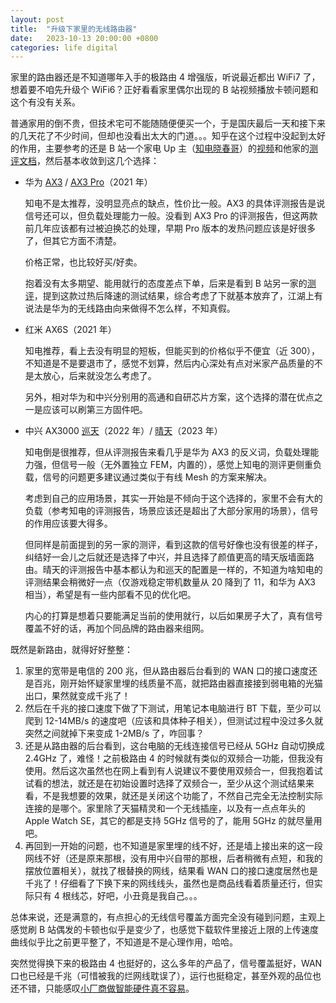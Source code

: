 ```yaml
---
layout: post
title:  "升级下家里的无线路由器"
date:   2023-10-13 20:00:00 +0800
categories: life digital
---
```


家里的路由器还是不知道哪年入手的极路由 4 增强版，听说最近都出 WiFi7 了，想着要不咱先升级个 WiFi6？正好看看家里偶尔出现的 B 站视频播放卡顿问题和这个有没有关系。

普通家用的倒不贵，但技术宅可不能随随便便买一个，于是国庆最后一天和接下来的几天花了不少时间，但却也没看出太大的门道。。。知乎在这个过程中没起到太好的作用，主要参考的还是 B 站一个家电 Up 主（[知电晓春哥](https://space.bilibili.com/67991584)）的[视频](https://www.bilibili.com/video/BV1bu411n7d5/?share_source=copy_web&vd_source=7431b2fb51b130454e747e1b91d62156)和他家的[测评文档](https://qvx4sysgyw.feishu.cn/wiki/ZpScwhT1MijNGQkSYFNcc4Gjnhi)，然后基本收敛到这几个选择：

* 华为 [AX3](https://u.jd.com/PzJay3I) / [AX3 Pro](https://u.jd.com/PiJ8r8g)（2021 年）

  知电不是太推荐，没明显亮点的缺点，性价比一般。AX3 的具体评测报告是说信号还可以，但负载处理能力一般。没看到 AX3 Pro 的评测报告，但这两款前几年应该都有过被迫换芯的处理，早期 Pro 版本的发热问题应该是好很多了，但其它方面不清楚。

  价格正常，也比较好买/好卖。

  抱着没有太多期望、能用就行的态度差点下单，后来是看到 B 站另一家的[测评](https://www.bilibili.com/video/BV1ah4y1v7nV/?share_source=copy_web&vd_source=7431b2fb51b130454e747e1b91d62156)，提到这款过热后降速的测试结果，综合考虑了下就基本放弃了，江湖上有说法是华为的无线路由向来做得不怎么样，不知真假。

* 红米 AX6S（2021 年）

  知电推荐，看上去没有明显的短板，但能买到的价格似乎不便宜（近 300），不知道是不是要退市了，感觉不划算，然后内心深处有点对米家产品质量的不是太放心，后来就没怎么考虑了。

  另外，相对华为和中兴分别用的高通和自研芯片方案，这个选择的潜在优点之一是应该可以刷第三方固件吧。

* 中兴 AX3000 [巡天](https://u.jd.com/P8JOOiJ)（2022 年）/ [晴天](https://u.jd.com/PsJQoBz)（2023 年）

  知电倒是很推荐，但从评测报告来看几乎是华为 AX3 的反义词，负载处理能力强，但信号一般（无外置独立 FEM，内置的），感觉上知电的测评更侧重负载，信号的问题更多建议通过类似于有线 Mesh 的方案来解决。

  考虑到自己的应用场景，其实一开始是不倾向于这个选择的，家里不会有大的负载（参考知电的评测报告，场景应该还是超出了大部分家用的场景），信号的作用应该要大得多。

  但同样是前面提到的另一家的测评，看到这款的信号好像也没有很差的样子，纠结好一会儿之后就还是选择了中兴，并且选择了颜值更高的晴天版墙面路由。晴天的评测报告中基本都认为和巡天的配置是一样的，不知道为啥知电的评测结果会稍微好一点（仅游戏稳定带机数量从 20 降到了 11，和华为 AX3 相当），希望是有一些内部看不见的优化吧。

  内心的打算是想着只要能满足当前的使用就行，以后如果房子大了，真有信号覆盖不好的话，再加个同品牌的路由器来组网。

既然是新路由，就得好好整整：

1. 家里的宽带是电信的 200 兆，但从路由器后台看到的 WAN 口的接口速度还是百兆，刚开始怀疑家里埋的线质量不高，就把路由器直接接到弱电箱的光猫出口，果然就变成千兆了！
2. 然后在千兆的接口速度下做了下测试，用笔记本电脑进行 BT 下载，至少可以爬到 12-14MB/s 的速度吧（应该和具体种子相关），但测试过程中没过多久就突然之间就掉下来变成 1-2MB/s 了，咋回事？
3. 还是从路由器的后台看到，这台电脑的无线连接信号已经从 5GHz 自动切换成 2.4GHz 了，难怪！之前极路由 4 的时候就有类似的双频合一功能，但我没有使用。然后这次虽然也在网上看到有人说建议不要使用双频合一，但我抱着试试看的想法，就还是在初始设置时选择了双频合一，至少从这个测试结果来看，不是我想要的效果，就还是关闭这个功能了，不然自己完全无法控制实际连接的是哪个。家里除了天猫精灵和一个无线插座，以及有一点点年头的 Apple Watch SE，其它的都是支持 5GHz 信号的了，能用 5GHz 的就尽量用吧。
4. 再回到一开始的问题，也不知道是家里埋的线不好，还是墙上接出来的这一段网线不好（还是原来那根，没有用中兴自带的那根，后者稍微有点短，和我的摆放位置相关），就找了根替换的网线，结果看 WAN 口的接口速度居然也是千兆了！仔细看了下换下来的网线线头，虽然也是商品线看着质量还行，但实际只有 4 根线芯，好吧，小丑竟是我自己。。。

总体来说，还是满意的，有点担心的无线信号覆盖方面完全没有碰到问题，主观上感觉刷 B 站偶发的卡顿也似乎是变少了，也感觉下载软件里接近上限的上传速度曲线似乎比之前更平整了，不知道是不是心理作用，哈哈。

突然觉得换下来的极路由 4 也挺好的，这么多年的产品了，信号覆盖挺好，WAN 口也已经是千兆（可惜被我的烂网线耽误了），运行也挺稳定，甚至外观的品位也还不错，只能感叹[小厂商做智能硬件真不容易](https://zhuanlan.zhihu.com/p/55339170)。

<script src="https://utteranc.es/client.js"
        repo="yingang/yingang.github.io"
        issue-term="pathname"
        label="Comment"
        theme="github-light"
        crossorigin="anonymous"
        async>
</script>